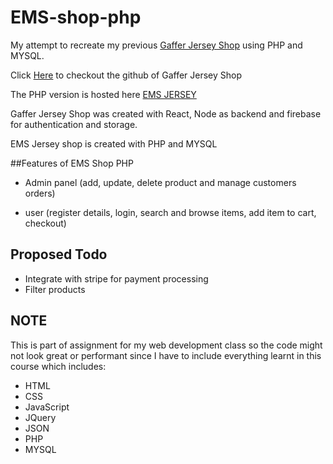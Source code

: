 # EMS-shop-php

My attempt to recreate my previous [Gaffer Jersey Shop](https://gaffer-jersey.herokuapp.com/) using PHP and MYSQL.

Click [Here](https://github.com/NwosaEmeka/gaffer-jersey-shop) to checkout the github of Gaffer Jersey Shop

The PHP version is hosted here [EMS JERSEY](https://ems-jersey.000webhostapp.com/)

Gaffer Jersey Shop was created with React, Node as backend and firebase 
for authentication and storage.

EMS Jersey shop is created with PHP and MYSQL 

##Features of EMS Shop PHP
- Admin panel (add, update, delete product and manage customers orders) 

- user (register details, login, search and browse items, add item to 
cart, checkout)


## Proposed Todo
- Integrate with stripe for payment processing
- Filter products

## NOTE
This is part of assignment for my web development class so the code might not look great or performant since I have to include everything learnt in this course which includes:

- HTML
- CSS
- JavaScript
- JQuery
- JSON
- PHP
- MYSQL
